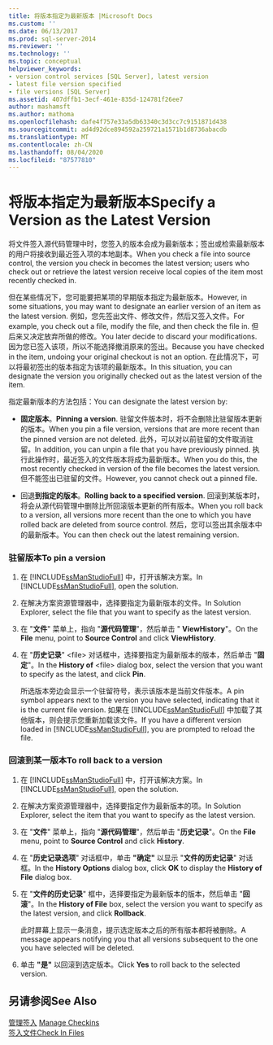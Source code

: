 ```yaml
---
title: 将版本指定为最新版本 |Microsoft Docs
ms.custom: ''
ms.date: 06/13/2017
ms.prod: sql-server-2014
ms.reviewer: ''
ms.technology: ''
ms.topic: conceptual
helpviewer_keywords:
- version control services [SQL Server], latest version
- latest file version specified
- file versions [SQL Server]
ms.assetid: 407dffb1-3ecf-461e-835d-124781f26ee7
author: mashamsft
ms.author: mathoma
ms.openlocfilehash: dafe4f757e33a5db63340c3d3cc7c9151871d438
ms.sourcegitcommit: ad4d92dce894592a259721a1571b1d8736abacdb
ms.translationtype: MT
ms.contentlocale: zh-CN
ms.lasthandoff: 08/04/2020
ms.locfileid: "87577810"
---
```

# <a name="specify-a-version-as-the-latest-version"></a><span data-ttu-id="697a6-102">将版本指定为最新版本</span><span class="sxs-lookup"><span data-stu-id="697a6-102">Specify a Version as the Latest Version</span></span>
  <span data-ttu-id="697a6-103">将文件签入源代码管理中时，您签入的版本会成为最新版本；签出或检索最新版本的用户将接收到最近签入项的本地副本。</span><span class="sxs-lookup"><span data-stu-id="697a6-103">When you check a file into source control, the version you check in becomes the latest version; users who check out or retrieve the latest version receive local copies of the item most recently checked in.</span></span>  
  
 <span data-ttu-id="697a6-104">但在某些情况下，您可能要把某项的早期版本指定为最新版本。</span><span class="sxs-lookup"><span data-stu-id="697a6-104">However, in some situations, you may want to designate an earlier version of an item as the latest version.</span></span> <span data-ttu-id="697a6-105">例如，您先签出文件、修改文件，然后又签入文件。</span><span class="sxs-lookup"><span data-stu-id="697a6-105">For example, you check out a file, modify the file, and then check the file in.</span></span> <span data-ttu-id="697a6-106">但后来又决定放弃所做的修改。</span><span class="sxs-lookup"><span data-stu-id="697a6-106">You later decide to discard your modifications.</span></span> <span data-ttu-id="697a6-107">因为您已签入该项，所以不能选择撤消原来的签出。</span><span class="sxs-lookup"><span data-stu-id="697a6-107">Because you have checked in the item, undoing your original checkout is not an option.</span></span> <span data-ttu-id="697a6-108">在此情况下，可以将最初签出的版本指定为该项的最新版本。</span><span class="sxs-lookup"><span data-stu-id="697a6-108">In this situation, you can designate the version you originally checked out as the latest version of the item.</span></span>  
  
 <span data-ttu-id="697a6-109">指定最新版本的方法包括：</span><span class="sxs-lookup"><span data-stu-id="697a6-109">You can designate the latest version by:</span></span>  
  
-   <span data-ttu-id="697a6-110">**固定版本**。</span><span class="sxs-lookup"><span data-stu-id="697a6-110">**Pinning a version**.</span></span> <span data-ttu-id="697a6-111">驻留文件版本时，将不会删除比驻留版本更新的版本。</span><span class="sxs-lookup"><span data-stu-id="697a6-111">When you pin a file version, versions that are more recent than the pinned version are not deleted.</span></span> <span data-ttu-id="697a6-112">此外，可以对以前驻留的文件取消驻留。</span><span class="sxs-lookup"><span data-stu-id="697a6-112">In addition, you can unpin a file that you have previously pinned.</span></span> <span data-ttu-id="697a6-113">执行此操作时，最近签入的文件版本将成为最新版本。</span><span class="sxs-lookup"><span data-stu-id="697a6-113">When you do this, the most recently checked in version of the file becomes the latest version.</span></span> <span data-ttu-id="697a6-114">但不能签出已驻留的文件。</span><span class="sxs-lookup"><span data-stu-id="697a6-114">However, you cannot check out a pinned file.</span></span>  
  
-   <span data-ttu-id="697a6-115">回退**到指定的版本**。</span><span class="sxs-lookup"><span data-stu-id="697a6-115">**Rolling back to a specified version**.</span></span> <span data-ttu-id="697a6-116">回滚到某版本时，将会从源代码管理中删除比所回滚版本更新的所有版本。</span><span class="sxs-lookup"><span data-stu-id="697a6-116">When you roll back to a version, all versions more recent than the one to which you have rolled back are deleted from source control.</span></span> <span data-ttu-id="697a6-117">然后，您可以签出其余版本中的最新版本。</span><span class="sxs-lookup"><span data-stu-id="697a6-117">You can then check out the latest remaining version.</span></span>  
  
### <a name="to-pin-a-version"></a><span data-ttu-id="697a6-118">驻留版本</span><span class="sxs-lookup"><span data-stu-id="697a6-118">To pin a version</span></span>  
  
1.  <span data-ttu-id="697a6-119">在 [!INCLUDE[ssManStudioFull](../includes/ssmanstudiofull-md.md)] 中，打开该解决方案。</span><span class="sxs-lookup"><span data-stu-id="697a6-119">In [!INCLUDE[ssManStudioFull](../includes/ssmanstudiofull-md.md)], open the solution.</span></span>  
  
2.  <span data-ttu-id="697a6-120">在解决方案资源管理器中，选择要指定为最新版本的文件。</span><span class="sxs-lookup"><span data-stu-id="697a6-120">In Solution Explorer, select the file that you want to specify as the latest version.</span></span>  
  
3.  <span data-ttu-id="697a6-121">在 "**文件**" 菜单上，指向 "**源代码管理**"，然后单击 " **ViewHistory**"。</span><span class="sxs-lookup"><span data-stu-id="697a6-121">On the **File** menu, point to **Source Control** and click **ViewHistory**.</span></span>  
  
4.  <span data-ttu-id="697a6-122">在 "**历史记录**" \<file> 对话框中，选择要指定为最新版本的版本，然后单击 "**固定**"。</span><span class="sxs-lookup"><span data-stu-id="697a6-122">In the **History of** \<file> dialog box, select the version that you want to specify as the latest, and click **Pin**.</span></span>  
  
     <span data-ttu-id="697a6-123">所选版本旁边会显示一个驻留符号，表示该版本是当前文件版本。</span><span class="sxs-lookup"><span data-stu-id="697a6-123">A pin symbol appears next to the version you have selected, indicating that it is the current file version.</span></span> <span data-ttu-id="697a6-124">如果在 [!INCLUDE[ssManStudioFull](../includes/ssmanstudiofull-md.md)] 中加载了其他版本，则会提示您重新加载该文件。</span><span class="sxs-lookup"><span data-stu-id="697a6-124">If you have a different version loaded in [!INCLUDE[ssManStudioFull](../includes/ssmanstudiofull-md.md)], you are prompted to reload the file.</span></span>  
  
### <a name="to-roll-back-to-a-version"></a><span data-ttu-id="697a6-125">回滚到某一版本</span><span class="sxs-lookup"><span data-stu-id="697a6-125">To roll back to a version</span></span>  
  
1.  <span data-ttu-id="697a6-126">在 [!INCLUDE[ssManStudioFull](../includes/ssmanstudiofull-md.md)] 中，打开该解决方案。</span><span class="sxs-lookup"><span data-stu-id="697a6-126">In [!INCLUDE[ssManStudioFull](../includes/ssmanstudiofull-md.md)], open the solution.</span></span>  
  
2.  <span data-ttu-id="697a6-127">在解决方案资源管理器中，选择要指定作为最新版本的项。</span><span class="sxs-lookup"><span data-stu-id="697a6-127">In Solution Explorer, select the item that you want to specify as the latest version.</span></span>  
  
3.  <span data-ttu-id="697a6-128">在 "**文件**" 菜单上，指向 "**源代码管理**"，然后单击 "**历史记录**"。</span><span class="sxs-lookup"><span data-stu-id="697a6-128">On the **File** menu, point to **Source Control** and click **History**.</span></span>  
  
4.  <span data-ttu-id="697a6-129">在 "**历史记录选项**" 对话框中，单击 **"确定"** 以显示 "**文件的历史记录**" 对话框。</span><span class="sxs-lookup"><span data-stu-id="697a6-129">In the **History Options** dialog box, click **OK** to display the **History of File** dialog box.</span></span>  
  
5.  <span data-ttu-id="697a6-130">在 "**文件的历史记录**" 框中，选择要指定为最新版本的版本，然后单击 "**回滚**"。</span><span class="sxs-lookup"><span data-stu-id="697a6-130">In the **History of File** box, select the version you want to specify as the latest version, and click **Rollback**.</span></span>  
  
     <span data-ttu-id="697a6-131">此时屏幕上显示一条消息，提示选定版本之后的所有版本都将被删除。</span><span class="sxs-lookup"><span data-stu-id="697a6-131">A message appears notifying you that all versions subsequent to the one you have selected will be deleted.</span></span>  
  
6.  <span data-ttu-id="697a6-132">单击 **"是"** 以回滚到选定版本。</span><span class="sxs-lookup"><span data-stu-id="697a6-132">Click **Yes** to roll back to the selected version.</span></span>  
  
## <a name="see-also"></a><span data-ttu-id="697a6-133">另请参阅</span><span class="sxs-lookup"><span data-stu-id="697a6-133">See Also</span></span>  
 <span data-ttu-id="697a6-134">[管理签入](../../2014/database-engine/manage-checkins.md) </span><span class="sxs-lookup"><span data-stu-id="697a6-134">[Manage Checkins](../../2014/database-engine/manage-checkins.md) </span></span>  
 [<span data-ttu-id="697a6-135">签入文件</span><span class="sxs-lookup"><span data-stu-id="697a6-135">Check In Files</span></span>](../../2014/database-engine/check-in-files.md)  
  
  

